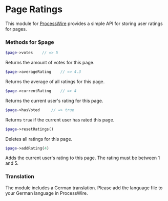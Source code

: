 # Page Ratings

This module for [ProcessWire](http://processwire.com) provides a simple API for storing user ratings for pages.

### Methods for $page

```php
$page->votes	// => 5
```

Returns the amount of votes for this page.

```php
$page->averageRating	// => 4.3
```

Returns the average of all ratings for this page.

```php
$page->currentRating	// => 4
```

Returns the current user's rating for this page.

```php
$page->hasVoted		// => true
```

Returns `true` if the current user has rated this page.

```php
$page->resetRatings()
```

Deletes all ratings for this page.

```php
$page->addRating(4)
```

Adds the current user's rating to this page. The rating must be between 1 and 5.

### Translation

The module includes a German translation. Please add the language file to your German language in ProcessWire.